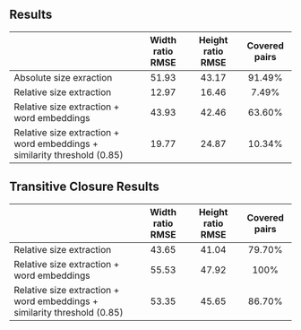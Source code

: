 ## Results

|                                                                          | Width ratio RMSE | Height ratio RMSE | Covered pairs |
|--------------------------------------------------------------------------|:----------------:|:-----------------:|:-------------:|
| Absolute size exraction                                                  | 51.93            | 43.17             | 91.49%        |
| Relative size extraction                                                 | 12.97            | 16.46             | 7.49%         |
| Relative size extraction + word embeddings                               | 43.93            | 42.46             | 63.60%        |
| Relative size extraction + word embeddings + similarity threshold (0.85) | 19.77            | 24.87             | 10.34%        |

## Transitive Closure Results

|                                                                          | Width ratio RMSE | Height ratio RMSE | Covered pairs |
|--------------------------------------------------------------------------|:----------------:|:-----------------:|:-------------:|
| Relative size extraction                                                 | 43.65            | 41.04             | 79.70%        |
| Relative size extraction + word embeddings                               | 55.53            | 47.92             | 100%          |
| Relative size extraction + word embeddings + similarity threshold (0.85) | 53.35            | 45.65             | 86.70%        |

